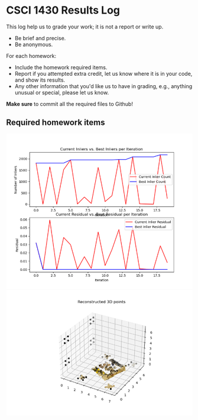 # CSCI 1430 Results Log

This log help us to grade your work; it is not a report or write up.
- Be brief and precise.
- Be anonymous.

For each homework:
- Include the homework required items.
- Report if you attempted extra credit, let us know where it is in your code, and show its results.
- Any other information that you'd like us to have in grading, e.g., anything unusual or special, please let us know.

**Make sure** to commit all the required files to Github!

## Required homework items

![RANSAC Visualization](RANSAC_visualization.png)
![3D Reconstruction of Cards image](Recovered_3D_points_cards.png)
